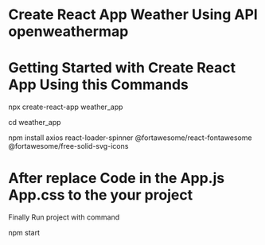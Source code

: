 # Create React App Weather Using API openweathermap


# Getting Started with Create React App Using this Commands

npx create-react-app weather_app

cd weather_app

npm install axios react-loader-spinner @fortawesome/react-fontawesome @fortawesome/free-solid-svg-icons

# After replace Code in the App.js App.css to the your project 

Finally Run project with command

npm start
